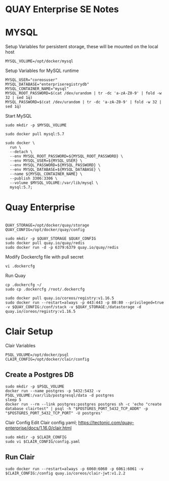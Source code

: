 # QUAY Enterprise SE Notes

# MYSQL 

Setup Variables for persistent storage, these will be mounted on the local host
```shell
MYSQL_VOLUME=/opt/docker/mysql
```

Setup Variables for MySQL runtime
```shell
MYSQL_USER="coreosuser"
MYSQL_DATABASE="enterpriseregistrydb"
MYSQL_CONTAINER_NAME="mysql"
MYSQL_ROOT_PASSWORD=$(cat /dev/urandom | tr -dc 'a-zA-Z0-9' | fold -w 32 | sed 1q)
MYSQL_PASSWORD=$(cat /dev/urandom | tr -dc 'a-zA-Z0-9' | fold -w 32 | sed 1q)
```

Start MySQL
```
sudo mkdir -p $MYSQL_VOLUME

sudo docker pull mysql:5.7

sudo docker \
  run \
  --detach \
  --env MYSQL_ROOT_PASSWORD=${MYSQL_ROOT_PASSWORD} \
  --env MYSQL_USER=${MYSQL_USER} \
  --env MYSQL_PASSWORD=${MYSQL_PASSWORD} \
  --env MYSQL_DATABASE=${MYSQL_DATABASE} \
  --name ${MYSQL_CONTAINER_NAME} \
  --publish 3306:3306 \
  --volume $MYSQL_VOLUME:/var/lib/mysql \
  mysql:5.7;
```

# Quay Enterprise
```shell

QUAY_STORAGE=/opt/docker/quay/storage
QUAY_CONFIG=/opt/docker/quay/config

sudo mkdir -p $QUAY_STORAGE $QUAY_CONFIG
sudo docker pull quay.io/quay/redis
sudo docker run -d -p 6379:6379 quay.io/quay/redis
```

Modify Dockercfg file with pull secret
```shell
vi .dockercfg 
```

Run Quay
```shell
cp .dockercfg ~/
sudo cp .dockercfg /root/.dockercfg

sudo docker pull quay.io/coreos/registry:v1.16.5
sudo docker run --restart=always -p 443:443 -p 80:80 --privileged=true -v $QUAY_CONFIG:/conf/stack -v $QUAY_STORAGE:/datastorage -d quay.io/coreos/registry:v1.16.5
```

# Clair Setup
Clair Variables
``` shell
PSQL_VOLUME=/opt/docker/psql
CLAIR_CONFIG=/opt/docker/clair/config
```

## Create a Postgres DB

``` shell
sudo mkdir -p $PSQL_VOLUME
docker run --name postgres -p 5432:5432 -v PSQL_VOLUME:/var/lib/postgresql/data -d postgres 
sleep 5
docker run --rm --link postgres:postgres postgres sh -c 'echo "create database clairtest" | psql -h "$POSTGRES_PORT_5432_TCP_ADDR" -p "$POSTGRES_PORT_5432_TCP_PORT" -U postgres'
``` 

Clair Config
Edit Clair config.yaml; https://tectonic.com/quay-enterprise/docs/1.16.0/clair.html
``` shell
sudo mkdir -p $CLAIR_CONFIG
sudo vi $CLAIR_CONFIG/config.yaml
```

## Run Clair
``` shell
sudo docker run --restart=always -p 6060:6060 -p 6061:6061 -v $CLAIR_CONFIG:/config quay.io/coreos/clair-jwt:v1.2.2
```
